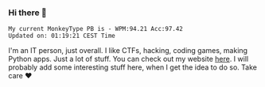 ### Hi there 👋
<!-- PB START -->
```
My current MonkeyType PB is - WPM:94.21 Acc:97.42
Updated on: 01:19:21 CEST Time
```
<!-- PB END -->
I'm an IT person, just overall. I like CTFs, hacking, coding games, making Python apps. Just a lot of stuff.
You can check out my website [here](https://skill3472.github.io/).
I will probably add some interesting stuff here, when I get the idea to do so. Take care ❤️

